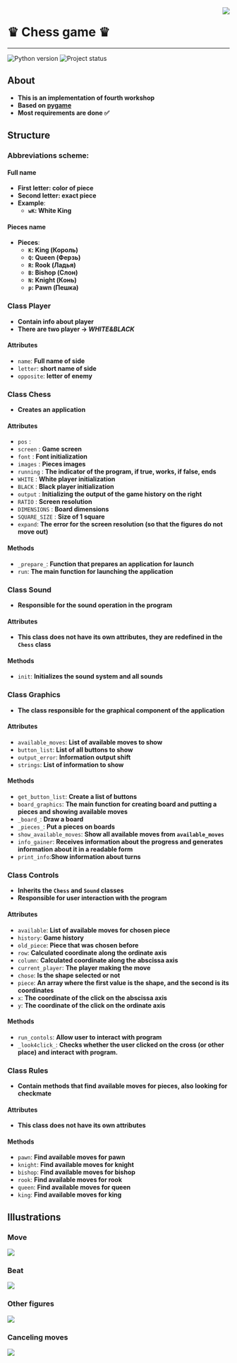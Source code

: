 <img src="https://cdn1.iconfinder.com/data/icons/filled-line-christmas-icons/75/_deer-256.png" align="right"/>


# ♛ Chess game ♛
____
![Python version](https://img.shields.io/badge/Python-3.8-blue)
![Project status](https://img.shields.io/badge/Status-WIP-red)

## About
* **This is an implementation of fourth workshop**
* **Based on [pygame](https://www.pygame.org/)**
* **Most requirements are done ✅**

## Structure
### Abbreviations scheme:
#### Full name
* **First letter: color of piece**
* **Second letter: exact piece**
* **Example**:
    * **`wK`: White King**

#### Pieces name
* **Pieces**:
    * **`K`: King (Король)**
    * **`Q`: Queen (Ферзь)**
    * **`R`: Rook (Ладья)**
    * **`B`: Bishop (Слон)**
    * **`N`: Knight (Конь)**
    * **`p`: Pawn (Пешка)**

### Class Player

* **Contain info about player**
* **There are two player -> _WHITE&BLACK_**  
#### Attributes
* `name`: **Full name of side**
* `letter`: **short name of side**
* `opposite`: **letter of enemy**

### Class Chess
* **Creates an application**
#### Attributes
* `pos` :
* `screen` : **Game screen**
* `font` : **Font initialization**
* `images` : **Pieces images**
* `running` : **The indicator of the program, if true, works, if false, ends**
* `WHITE` : **White player initialization**
* `BLACK` : **Black player initialization**
* `output` : ****Initializing the output of the game history on the right****
* `RATIO` : **Screen resolution**
* `DIMENSIONS` : **Board dimensions**
* `SQUARE_SIZE` : **Size of 1 square**
* `expand`: **The error for the screen resolution (so that the figures do not move out)**

#### Methods
* `_prepare_`: **Function that prepares an application for launch**
* `run`: **The main function for launching the application**

### Class Sound
* **Responsible for the sound operation in the program**

#### Attributes
* **This class does not have its own attributes, they are redefined in the `Chess` class**

#### Methods
* `init`: **Initializes the sound system and all sounds**

### Class Graphics
* **The class responsible for the graphical component of the application**

#### Attributes
* `available_moves`: **List of available moves to show**
* `button_list`: **List of all buttons to show**
* `output_error`: **Information output shift** 
* `strings`: **List of information to show**

#### Methods
* `get_button_list`: **Create a list of buttons**
* `board_graphics`: **The main function for creating board and putting a pieces and showing available moves**
* `_board_`: **Draw a board**
* `_pieces_`: **Put a pieces on boards**
* `show_available_moves`: **Show all available moves from `available_moves`**
* `info_gainer`: **Receives information about the progress and generates information about it in a readable form**
* `print_info`:**Show information about turns**

### Class Controls
* **Inherits the `Chess` and `Sound` classes**
* **Responsible for user interaction with the program**

#### Attributes
* `available`: **List of available moves for chosen piece**
* `history`: **Game history**
* `old_piece`: **Piece that was chosen before**
* `row`: **Calculated coordinate along the ordinate axis**
* `column`: **Calculated coordinate along the abscissa axis**
* `current_player`: **The player making the move**
* `chose`: **Is the shape selected or not**
* `piece`: **An array where the first value is the shape, and the second is its coordinates**
* `x`: **The coordinate of the click on the abscissa axis**
* `y`: **The coordinate of the click on the ordinate axis**

#### Methods
* `run_contols`: **Allow user to interact with program**
* `_look4click_`: **Checks whether the user clicked on the cross (or other place) and interact with program.**

### Class Rules
* **Contain methods that find available moves for pieces, also looking for checkmate**

#### Attributes
* **This class does not have its own attributes**

#### Methods
* `pawn`: **Find available moves for pawn**
* `knight`: **Find available moves for knight**
* `bishop`: **Find available moves for bishop**
* `rook`: **Find available moves for rook**
* `queen`: **Find available moves for queen**
* `king`: **Find available moves for king**

## Illustrations
### Move
![](https://vk.com/doc43923203_624566353?hash=1a026bebeb90699a49&dl=1b90b588e93a26e5b7&wnd=1&module=im)
### Beat
![](https://psv4.userapi.com/c534536/u43923203/docs/d45/caf421d98839/fdhgdfh.gif?extra=MX0xt819aYvUBVO-SuvSUFPnGA0WOPBUZEjWLGED12fNkgH3Z6qaukazofKlA8FoD2byQ5QtmJHi7m1Vlx5kL3-6wZcgkCmhfl1B0xjI7GH1Ayrwvau8RxwRAu2ZPWJGEeCcMHtf8cE1e5FImbw)
### Other figures
![](https://vk.com/doc43923203_624567262?hash=e8716edb709a95788b&dl=a220c321b982a410ac&wnd=1&module=im)
### Canceling moves
![](https://vk.com/doc43923203_624567497?hash=4a3018d699dd179316&dl=2dbb59912af7a44162&wnd=1&module=im)
